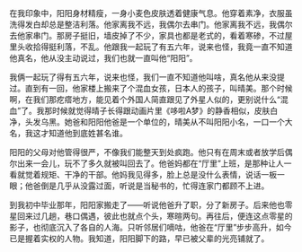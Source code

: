 在我印象中，阳阳身材精瘦，一身小麦色皮肤透着健康气息。他穿着素净，衣服虽洗得发白却总是整洁利落。他家离我不远，我偶尔去串门。他家离我不远，我偶尔去他家串门。那房子挺旧，墙皮掉了不少，家具也都是老式的，看着寒碜，不过屋里头收拾得挺利落，不乱。他跟我一起玩了有五六年，说来也怪，我竟一直不知道他真名，他从没主动说过，我们也就一直叫他“阳阳”。

我俩一起玩了得有五六年，说来也怪，我们一直不知道他叫啥，真名他从来没提过。直到有一回，他家楼上搬来了个混血女孩，日本人的孩子，叫晴美。那个时候啊，在我们那疙瘩地方，能见着个外国人简直跟见了外星人似的，更别说什么“混血”了。我那时候就觉得晴子长得跟动画片里《哆啦A梦》的静香相似，皮肤白净，头发乌黑。她爸和阳阳他爸是一个单位的，晴美从不叫阳阳小名，一口一个大名，我这才知道他到底姓甚名谁。

阳阳的父母对他管得很严，不像我们能整天到处疯跑。他只有在周末或者放学后偶尔出来一会儿，玩不了多久就被叫回去了。他爸妈都在“厅里”上班，是那种让人一看就觉着规矩、干净的干部。他妈我见得多，脸上总是没什么表情，说话一板一眼；他爸倒是几乎从没露过面，听说是当秘书的，忙得连家门都顾不上进。

到我初中毕业那年，阳阳家搬走了——听说他爸升了职，分了新房子。后来他也零星回来过几趟，巷口偶遇，彼此也就点个头，寒暄两句。再往后，便连这点零星的影子，也彻底沉入了各自的人海。只听邻居们嘀咕，他爸在“厅里”步步高升，如今已是握着实权的人物。我知道，阳阳脚下的路，早已被父辈的光亮铺就了。